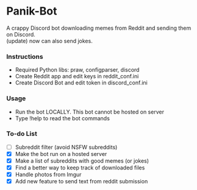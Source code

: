 # Panik-Bot
A crappy Discord bot downloading memes from Reddit and sending them on Discord.\
(update) now can also send jokes.

### Instructions

- Required Python libs: praw, configparser, discord
- Create Reddit app and edit keys in reddit_conf.ini
- Create Discord Bot and edit token in discord_conf.ini

### Usage

- Run the bot LOCALLY. This bot cannot be hosted on server
- Type !help to read the bot commands

### To-do List

- [ ] Subreddit filter (avoid NSFW subreddits)
- [x] Make the bot run on a hosted server
- [x] Make a list of subreddits with good memes (or jokes)
- [x] Find a better way to keep track of downloaded files
- [x] Handle photos from Imgur
- [x] Add new feature to send text from reddit submission
